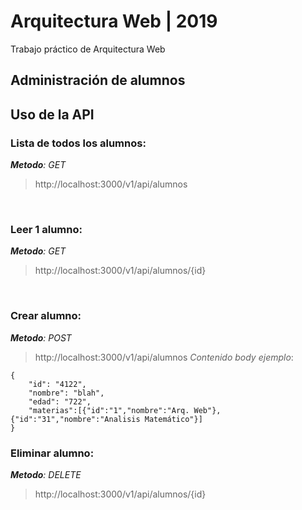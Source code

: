 # Arquitectura Web | 2019

Trabajo práctico de Arquitectura Web

## Administración de alumnos

## Uso de la API
### Lista de todos los alumnos: 

*__Metodo__: GET*
>http://localhost:3000/v1/api/alumnos  

<br>

### Leer 1 alumno:
*__Metodo__: GET*
>http://localhost:3000/v1/api/alumnos/{id}  

<br>

### Crear alumno:
*__Metodo__: POST*

>http://localhost:3000/v1/api/alumnos 
*Contenido body ejemplo*:

```
{
	"id": "4122",
	"nombre": "blah",
	"edad": "722",
	"materias":[{"id":"1","nombre":"Arq. Web"},{"id":"31","nombre":"Analisis Matemático"}]
}
```

### Eliminar alumno:
*__Metodo__: DELETE*
>http://localhost:3000/v1/api/alumnos/{id}